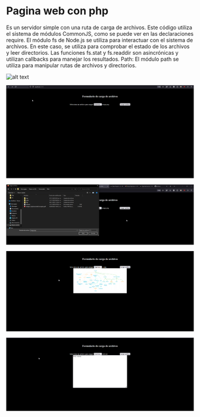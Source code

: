 # Pagina web con php
Es un servidor simple con una ruta de carga de archivos.
Este código utiliza el sistema de módulos CommonJS, como se puede ver en las declaraciones require.
El módulo fs de Node.js se utiliza para interactuar con el sistema de archivos. En este caso, se utiliza para comprobar el estado de los archivos y leer directorios.
Las funciones fs.stat y fs.readdir son asincrónicas y utilizan callbacks para manejar los resultados.
Path: El módulo path se utiliza para manipular rutas de archivos y directorios.

![alt text](https://github.com/TheoBM5/ProgramacioInternet/blob/main/trabajo04/src/img.png)

![alt text](https://github.com/TheoBM5/ProgramacioInternet/blob/main/trabajo04/src/img2.png)

![alt text](https://github.com/TheoBM5/ProgramacioInternet/blob/main/trabajo04/src/img3.png)

![alt text](https://github.com/TheoBM5/ProgramacioInternet/blob/main/trabajo04/src/img4.png)

![alt text](https://github.com/TheoBM5/ProgramacioInternet/blob/main/trabajo04/src/img5.png)
